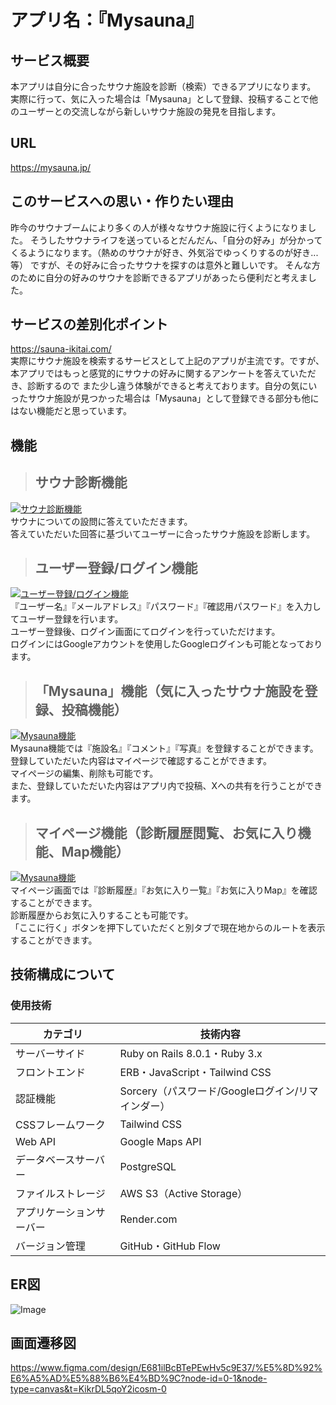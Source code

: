 # アプリ名：『Mysauna』
## サービス概要
本アプリは自分に合ったサウナ施設を診断（検索）できるアプリになります。
実際に行って、気に入った場合は「Mysauna」として登録、投稿することで他のユーザーとの交流しながら新しいサウナ施設の発見を目指します。  

## URL
https://mysauna.jp/

## このサービスへの思い・作りたい理由
昨今のサウナブームにより多くの人が様々なサウナ施設に行くようになりました。
そうしたサウナライフを送っているとだんだん、「自分の好み」が分かってくるようになります。（熱めのサウナが好き、外気浴でゆっくりするのが好き...等）
ですが、その好みに合ったサウナを探すのは意外と難しいです。
そんな方のために自分の好みのサウナを診断できるアプリがあったら便利だと考えました。

## サービスの差別化ポイント
https://sauna-ikitai.com/  
実際にサウナ施設を検索するサービスとして上記のアプリが主流です。ですが、本アプリではもっと感覚的にサウナの好みに関するアンケートを答えていただき、診断するので
また少し違う体験ができると考えております。自分の気にいったサウナ施設が見つかった場合は「Mysauna」として登録できる部分も他にはない機能だと思っています。

## 機能  
> ## サウナ診断機能  
>
[![サウナ診断機能](https://i.gyazo.com/60ca962568ee3c15b3edaa003ffe45ba.gif)](https://gyazo.com/60ca962568ee3c15b3edaa003ffe45ba)  
サウナについての設問に答えていただきます。  
答えていただいた回答に基づいてユーザーに合ったサウナ施設を診断します。  


> ## ユーザー登録/ログイン機能  
>
[![ユーザー登録/ログイン機能](https://i.gyazo.com/837ac79a0d7fbd3d87d003ba18a7f923.gif)](https://gyazo.com/837ac79a0d7fbd3d87d003ba18a7f923)  
『ユーザー名』『メールアドレス』『パスワード』『確認用パスワード』を入力してユーザー登録を行います。  
ユーザー登録後、ログイン画面にてログインを行っていただけます。  
ログインにはGoogleアカウントを使用したGoogleログインも可能となっております。  


> ## 「Mysauna」機能（気に入ったサウナ施設を登録、投稿機能）  
>
[![Mysauna機能](https://i.gyazo.com/45962eb633c05846257305d18524c451.gif)](https://gyazo.com/45962eb633c05846257305d18524c451)  
Mysauna機能では『施設名』『コメント』『写真』を登録することができます。  
登録していただいた内容はマイページで確認することができます。  
マイページの編集、削除も可能です。  
また、登録していただいた内容はアプリ内で投稿、Xへの共有を行うことができます。  


> ## マイページ機能（診断履歴閲覧、お気に入り機能、Map機能）  
>
[![Mysauna機能](https://gyazo.com/914c5ade16288537bac386f5a8b6e6e9.gif)](https://gyazo.com/914c5ade16288537bac386f5a8b6e6e9)  
マイページ画面では『診断履歴』『お気に入り一覧』『お気に入りMap』を確認することができます。  
診断履歴からお気に入りすることも可能です。  
「ここに行く」ボタンを押下していただくと別タブで現在地からのルートを表示することができます。   

  
## 技術構成について  
### 使用技術

| カテゴリ             | 技術内容                                                                 |
|----------------------|--------------------------------------------------------------------------|
| サーバーサイド       | Ruby on Rails 8.0.1・Ruby 3.x                                           |
| フロントエンド       | ERB・JavaScript・Tailwind CSS                                           |
| 認証機能             | Sorcery（パスワード/Googleログイン/リマインダー）                     |
| CSSフレームワーク    | Tailwind CSS                                                            |
| Web API              | Google Maps API                                                      |
| データベースサーバー | PostgreSQL                                                              |
| ファイルストレージ   | AWS S3（Active Storage）                                                |
| アプリケーションサーバー | Render.com                                                           |
| バージョン管理       | GitHub・GitHub Flow      


## ER図  
![Image](https://github.com/user-attachments/assets/e7814813-f3a0-4d79-917d-9a13b2ab6125)  
  
 ## 画面遷移図  
https://www.figma.com/design/E681ilBcBTePEwHv5c9E37/%E5%8D%92%E6%A5%AD%E5%88%B6%E4%BD%9C?node-id=0-1&node-type=canvas&t=KikrDL5qoY2icosm-0  
